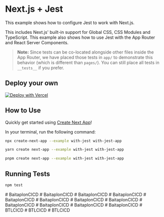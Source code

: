 # Next.js + Jest

This example shows how to configure Jest to work with Next.js.

This includes Next.js' built-in support for Global CSS, CSS Modules and TypeScript. This example also shows how to use Jest with the App Router and React Server Components.

> **Note:** Since tests can be co-located alongside other files inside the App Router, we have placed those tests in `app/` to demonstrate this behavior (which is different than `pages/`). You can still place all tests in `__tests__` if you prefer.

## Deploy your own

[![Deploy with Vercel](https://vercel.com/button)](https://vercel.com/new/clone?repository-url=https://github.com/vercel/next.js/tree/canary/examples/with-jest&project-name=with-jest&repository-name=with-jest)

## How to Use

Quickly get started using [Create Next App](https://github.com/vercel/next.js/tree/canary/packages/create-next-app#readme)!

In your terminal, run the following command:

```bash
npx create-next-app --example with-jest with-jest-app
```

```bash
yarn create next-app --example with-jest with-jest-app
```

```bash
pnpm create next-app --example with-jest with-jest-app
```

## Running Tests

```bash
npm test
```
#   B a i t a p l o n C I C D  
 #   B a i t a p l o n C I C D  
 #   B a i t a p l o n C I C D  
 #   B a i t a p l o n C I C D  
 #   B a i t a p l o n C I C D  
 #   B a i t a p l o n C I C D  
 #   B a i t a p l o n C I C D  
 #   B a i t a p l o n C I C D  
 #   B a i t a p l o n C I C D  
 #   B a i t a p l o n C I C D  
 #   B a i t a p l o n C I C D  
 #   B a i t a p l o n C I C D  
 #   B T L C I C D  
 #   B T L C I C D  
 #   B T L C I C D  
 